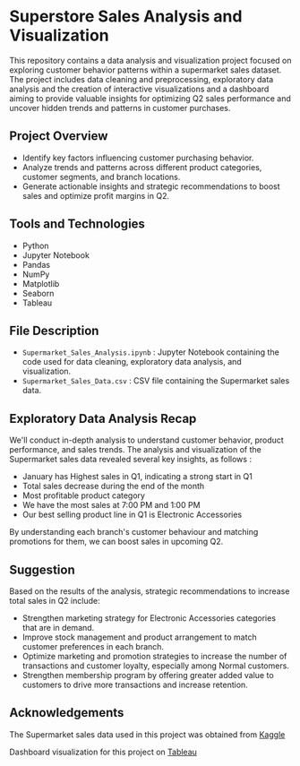 # Superstore Sales Analysis and Visualization

This repository contains a data analysis and visualization project focused on exploring customer behavior patterns within a supermarket sales dataset. The project includes data cleaning and preprocessing, exploratory data analysis and the creation of interactive visualizations and a dashboard aiming to provide valuable insights for optimizing Q2 sales performance and uncover hidden trends and patterns in customer purchases.

## Project Overview
- Identify key factors influencing customer purchasing behavior.
- Analyze trends and patterns across different product categories, customer segments, and branch locations.
- Generate actionable insights and strategic recommendations to boost sales and optimize profit margins in Q2.

## Tools and Technologies
- Python
- Jupyter Notebook
- Pandas
- NumPy
- Matplotlib
- Seaborn
- Tableau

## File Description
- `Supermarket_Sales_Analysis.ipynb` : Jupyter Notebook containing the code used for data cleaning, exploratory data analysis, and visualization.
- `Supermarket_Sales_Data.csv` : CSV file containing the Supermarket sales data.

## Exploratory Data Analysis Recap
We'll conduct in-depth analysis to understand customer behavior, product performance, and sales trends.
The analysis and visualization of the Supermarket sales data revealed several key insights, as follows :
- January has Highest sales in Q1, indicating a strong start in Q1
- Total sales decrease during the end of the month
- Most profitable product category
- We have the most sales at 7:00 PM and 1:00 PM
- Our best selling product line in Q1 is Electronic Accessories

By understanding each branch's customer behaviour and matching promotions for them, we can boost sales in upcoming Q2.

## Suggestion
Based on the results of the analysis, strategic recommendations to increase total sales in Q2 include:
- Strengthen marketing strategy for Electronic Accessories categories that are in demand.
- Improve stock management and product arrangement to match customer preferences in each branch.
- Optimize marketing and promotion strategies to increase the number of transactions and customer loyalty, especially among Normal customers.
- Strengthen membership program by offering greater added value to customers to drive more transactions and increase retention.

## Acknowledgements
The Supermarket sales data used in this project was obtained from [Kaggle](https://www.kaggle.com/datasets/aungpyaeap/supermarket-sales)

Dashboard visualization for this project on [Tableau](https://public.tableau.com/app/profile/ghassani.nurbaningtyas/viz/PresentationM1/Story1)
